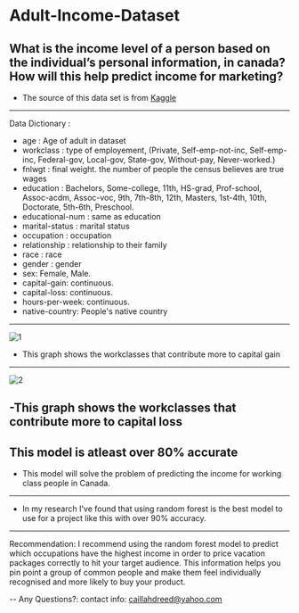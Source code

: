 # Adult-Income-Dataset
 What is the income level of a person based on the individual’s personal information, in canada? How will this help predict income for marketing?
 ---
 - The source of this data set is from [Kaggle](https://www.kaggle.com/datasets/wenruliu/adult-income-dataset)
---
Data Dictionary :
- age : Age of adult in dataset
- workclass : type of employement, (Private, Self-emp-not-inc, Self-emp-inc, Federal-gov, Local-gov, State-gov, Without-pay, Never-worked.)
- fnlwgt : final weight. the number of people the census believes are true wages
- education : Bachelors, Some-college, 11th, HS-grad, Prof-school, Assoc-acdm, Assoc-voc, 9th, 7th-8th, 12th, Masters, 1st-4th, 10th, Doctorate, 5th-6th, Preschool.
- educational-num : same as education
- marital-status : marital status
- occupation : occupation
- relationship : relationship to their family
- race : race
- gender : gender
- sex: Female, Male.
- capital-gain: continuous.
- capital-loss: continuous.
- hours-per-week: continuous.
- native-country: People's native country
---
![1](https://user-images.githubusercontent.com/121994185/230795789-994980be-6c4c-4780-a4df-d71c860404df.png)

- This graph shows the workclasses that contribute more to capital gain
---
![2](https://user-images.githubusercontent.com/121994185/230795865-3b5d51b9-784f-4d67-ae23-092f205ea428.png)

-This graph shows the workclasses that contribute more to capital loss
---

This model is atleast over 80% accurate
---
- This model will solve the problem of predicting the income for working class people in Canada.
---
- In my research I've found that using random forest is the best model to use for a project like this with over 90% accuracy.
---
Recommendation: I recommend using the random forest model to predict which occupations have the highest income in order to price vacation packages correctly to hit your target audience. This information helps you pin point a group of common people and make them feel individually recognised and more likely to buy your product.

--
Any Questions?:
contact info: caillahdreed@yahoo.com
